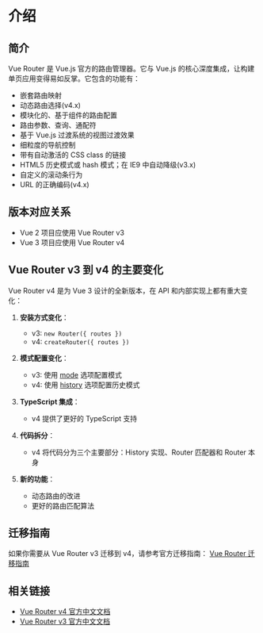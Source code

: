 # 介绍

## 简介

Vue Router 是 Vue.js 官方的路由管理器。它与 Vue.js 的核心深度集成，让构建单页应用变得易如反掌。它包含的功能有：

- 嵌套路由映射
- 动态路由选择(v4.x)
- 模块化的、基于组件的路由配置
- 路由参数、查询、通配符
- 基于 Vue.js 过渡系统的视图过渡效果
- 细粒度的导航控制
- 带有自动激活的 CSS class 的链接
- HTML5 历史模式或 hash 模式；在 IE9 中自动降级(v3.x)
- 自定义的滚动条行为
- URL 的正确编码(v4.x)

## 版本对应关系

- Vue 2 项目应使用 Vue Router v3
- Vue 3 项目应使用 Vue Router v4

## Vue Router v3 到 v4 的主要变化

Vue Router v4 是为 Vue 3 设计的全新版本，在 API 和内部实现上都有重大变化：

1. **安装方式变化**：
   - v3: `new Router({ routes })`
   - v4: `createRouter({ routes })`

2. **模式配置变化**：
   - v3: 使用 [mode](https://v3.router.vuejs.org/zh/api/#mode) 选项配置模式
   - v4: 使用 [history](https://router.vuejs.org/zh/api/#history) 选项配置历史模式

3. **TypeScript 集成**：
   - v4 提供了更好的 TypeScript 支持

4. **代码拆分**：
   - v4 将代码分为三个主要部分：History 实现、Router 匹配器和 Router 本身

5. **新的功能**：
   - 动态路由的改进
   - 更好的路由匹配算法

## 迁移指南

如果你需要从 Vue Router v3 迁移到 v4，请参考官方迁移指南：
[Vue Router 迁移指南](https://router.vuejs.org/zh/guide/migration/)

## 相关链接

- [Vue Router v4 官方中文文档](https://router.vuejs.org/zh/)
- [Vue Router v3 官方中文文档](https://v3.router.vuejs.org/zh/)
